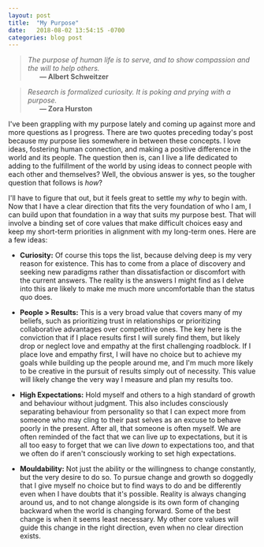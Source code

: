 ```yaml
---
layout: post
title:  "My Purpose"
date:   2018-08-02 13:54:15 -0700
categories: blog post
---
```


>*The purpose of human life is to serve, and to show compassion and the will to help others.* 
 <br>&nbsp;&nbsp;&nbsp;&nbsp;&nbsp;&nbsp;__&mdash; Albert Schweitzer__<br>
  
>*Research is formalized curiosity. It is poking and prying with a purpose.* 
 <br>&nbsp;&nbsp;&nbsp;&nbsp;&nbsp;&nbsp;__&mdash; Zora Hurston__

I've been grappling with my purpose lately and coming up against more and more questions as I progress. There are two quotes preceding today's post because my purpose lies somewhere in between these concepts. I love ideas, fostering human connection, and making a positive difference in the world and its people. The question then is, can I live a life dedicated to adding to the fulfillment of the world by using ideas to connect people with each other and themselves? Well, the obvious answer is yes, so the tougher question that follows is *how*?

I'll have to figure that out, but it feels great to settle my *why* to begin with. Now that I have a clear direction that fits the very foundation of who I am, I can build upon that foundation in a way that suits my purpose best. That will involve a binding set of core values that make difficult choices easy and keep my short-term priorities in alignment with my long-term ones. Here are a few ideas:

* **Curiosity:** Of course this tops the list, because delving deep is my very reason for existence. This has to come from a place of discovery and seeking new paradigms rather than dissatisfaction or discomfort with the current answers. The reality is the answers I might find as I delve into this are likely to make me much more uncomfortable than the status quo does.

* **People > Results:** This is a very broad value that covers many of my beliefs, such as prioritizing trust in relationships or prioritizing collaborative advantages over competitive ones. The key here is the conviction that if I place results first I will surely find them, but likely drop or neglect love and empathy at the first challenging roadblock. If I place love and empathy first, I will have no choice but to achieve my goals while building up the people around me, and I'm much more likely to be creative in the pursuit of results simply out of necessity. This value will likely change the very way I measure and plan my results too. 

* **High Expectations:** Hold myself and others to a high standard of growth and behaviour without judgment. This also includes consciously separating behaviour from personality so that I can expect more from someone who may cling to their past selves as an excuse to behave poorly in the present. After all, that someone is often myself. We are often reminded of the fact that we can live *up* to expectations, but it is all too easy to forget that we can live *down*
 to expectations too, and that we often do if aren't consciously working to set high expectations.

* **Mouldability:** Not just the ability or the willingness to change constantly, but the very desire to do so. To pursue change and growth so doggedly that I give myself no choice but to find ways to do and be differently  even when I have doubts that it's possible. Reality is always changing around us, and to not change alongside is its own form of changing backward when the world is changing forward. Some of the best change is when it seems least necessary. My other core values will guide this change in the right direction, even when no clear direction exists. 








